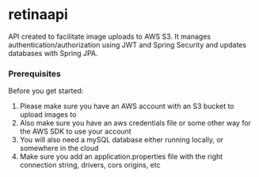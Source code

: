 # retinaapi
API created to facilitate image uploads to AWS S3. It manages authentication/authorization using JWT and Spring Security and updates databases with Spring JPA.

### Prerequisites

Before you get started:
1. Please make sure you have an AWS account with an S3 bucket to upload images to
2. Also make sure you have an aws credentials file or some other way for the AWS SDK to use your account
3. You will also need a mySQL database either running locally, or somewhere in the cloud
4. Make sure you add an application.properties file with the right connection string, drivers, cors origins, etc
